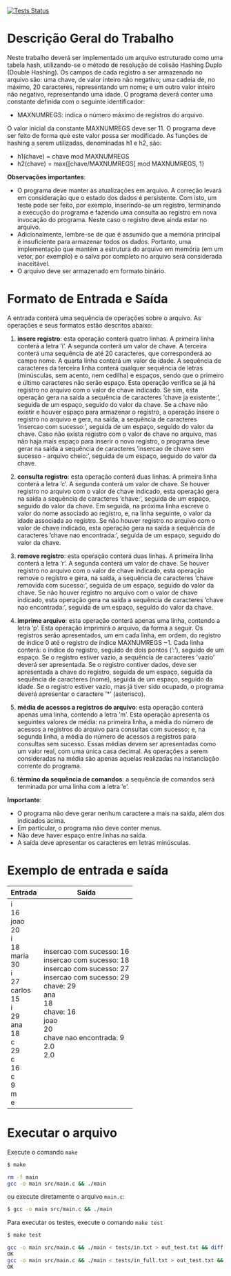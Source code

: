 [![Tests Status](https://github.com/andrewalkermo/double-hashing/workflows/C%20test/badge.svg?branch=master&event=push)](https://github.com/andrewalkermo/double-hashing/actions?query=workflow%3A%22C+test%22+branch%3Amaster+event%3Apush)

# Descrição Geral do Trabalho

Neste trabalho deverá ser implementado um arquivo estruturado como uma tabela hash, utilizando-se o método de resolução de colisão Hashing Duplo (Double Hashing). Os campos de cada registro a ser armazenado no arquivo são: uma chave, de valor inteiro não negativo; uma cadeia de, no máximo, 20 caracteres, representando um nome; e um outro valor inteiro não negativo, representando uma idade. O programa deverá conter uma constante definida com o seguinte identificador:

* MAXNUMREGS: indica o número máximo de registros do arquivo.

O valor inicial da constante MAXNUMREGS deve ser 11. O programa deve ser feito de forma que este valor possa ser modificado. As funções de hashing a serem utilizadas, denominadas h1 e h2, são:

* h1(chave) = chave mod MAXNUMREGS
* h2(chave) = max{[chave/MAXNUMREGS] mod MAXNUMREGS, 1}

**Observações importantes**:

* O programa deve manter as atualizações em arquivo. A correção levará em consideração que o estado dos dados é persistente. Com isto, um teste pode ser feito, por exemplo, inserindo-se um registro, terminando a execução do programa e fazendo uma consulta ao registro em nova invocação do programa. Neste caso o registro deve ainda estar no arquivo.
* Adicionalmente, lembre-se de que é assumido que a memória principal é insuficiente para armazenar todos os dados. Portanto, uma implementação que mantém a estrutura do arquivo em memória (em um vetor, por exemplo) e o salva por completo no arquivo será considerada inaceitável.
* O arquivo deve ser armazenado em formato binário.

# Formato de Entrada e Saída

A entrada conterá uma sequência de operações sobre o arquivo. As operações e seus formatos estão descritos abaixo:

1. **insere registro**: esta operação conterá quatro linhas. A primeira linha conterá a letra ’i’. A segunda conterá um valor de chave. A terceira conterá uma sequência de até 20 caracteres, que corresponderá ao campo nome. A quarta linha conterá um valor de idade. A sequência de caracteres da terceira linha conterá qualquer sequência de letras (minúsculas, sem acento, nem cedilha) e espaços, sendo que o primeiro e último caracteres não serão espaço. Esta operação verifica se já há registro no arquivo com o valor de chave indicado. Se sim, esta operação gera na saída a sequência de caracteres ’chave ja existente:’, seguida de um espaço, seguido do valor da chave. Se a chave não existir e houver espaço para armazenar o registro, a operação insere o registro no arquivo e gera, na saída, a sequência de caracteres ’insercao com sucesso:’, seguida de um espaço, seguido do valor da chave. Caso não exista registro com o valor de chave no arquivo, mas não haja mais espaço para inserir o novo registro, o programa deve gerar na saída a sequência de caracteres ’insercao de chave sem sucesso - arquivo cheio:’, seguida de um espaço, seguido do valor da chave.

2. **consulta registro**: esta operação conterá duas linhas. A primeira linha conterá a letra ’c’. A segunda conterá um valor de chave. Se houver registro no arquivo com o valor de chave indicado, esta operação gera na saída a sequência de caracteres ’chave:’, seguida de um espaço, seguido do valor da chave. Em seguida, na próxima linha escreve o valor do nome associado ao registro, e, na linha seguinte, o valor da idade associada ao registro. Se não houver registro no arquivo com o valor de chave indicado, esta operação gera na saída a sequência de caracteres ’chave nao encontrada:’, seguida de um espaço, seguido do valor da chave.
3. **remove registro**: esta operação conterá duas linhas. A primeira linha conterá a letra ’r’. A segunda conterá um valor de chave. Se houver registro no arquivo com o valor de chave indicado, esta operação remove o registro e gera, na saída, a sequência de caracteres ’chave removida com sucesso:’, seguida de um espaço, seguido do valor da chave. Se não houver registro no arquivo com o valor de chave indicado, esta operação gera na saída a sequência de caracteres ’chave nao encontrada:’, seguida de um espaço, seguido do valor da chave.

4. **imprime arquivo**: esta operação conterá apenas uma linha, contendo a letra ’p’. Esta operação imprimirá o arquivo, da forma a seguir. Os registros serão apresentados, um em cada linha, em ordem, do registro de índice 0 até o registro de índice MAXNUMREGS −1. Cada linha conterá: o índice do registro, seguido de dois pontos (’:’), seguido de um espaço. Se o registro estiver vazio, a sequência de caracteres ’vazio’ deverá ser apresentada. Se o registro contiver dados, deve ser apresentada a chave do registro, seguida de um espaço, seguida da sequência de caracteres (nome), seguida de um espaço, seguido da idade. Se o registro estiver vazio, mas já tiver sido ocupado, o programa deverá apresentar o caractere ’*’ (asterisco).

5. **média de acessos a registros do arquivo**: esta operação conterá apenas uma linha, contendo a letra ’m’. Esta operação apresenta os seguintes valores de média: na primeira linha, a média do número de acessos a registros do arquivo para consultas com sucesso; e, na segunda linha, a média do número de acessos a registros para consultas sem sucesso. Essas médias devem ser apresentadas como um valor real, com uma única casa decimal. As operações a serem consideradas na média são apenas aquelas realizadas na instanciação corrente do programa.

6. **término da sequência de comandos**: a sequência de comandos será terminada por uma linha com a letra ’e’.

**Importante**:

* O programa não deve gerar nenhum caractere a mais na saída, além dos indicados acima.
* Em particular, o programa não deve conter menus.
* Não deve haver espaço entre linhas na saída.
* A saída deve apresentar os caracteres em letras minúsculas.

# Exemplo de entrada e saída

| Entrada                                                                                                                                      | Saída                                                                                                                                                                                                      |
|----------------------------------------------------------------------------------------------------------------------------------------------|------------------------------------------------------------------------------------------------------------------------------------------------------------------------------------------------------------|
| i<br>16<br>joao<br>20<br>i<br>18<br>maria<br>30<br>i<br>27<br>carlos<br>15<br>i<br>29<br>ana<br>18<br>c<br>29<br>c<br>16<br>c<br>9<br>m<br>e | insercao com sucesso: 16<br>insercao com sucesso: 18<br>insercao com sucesso: 27<br>insercao com sucesso: 29<br>chave: 29<br>ana<br>18<br>chave: 16<br>joao<br>20<br>chave nao encontrada: 9<br>2.0<br>2.0 |

# Executar o arquivo

Execute o comando `make`

```bash
$ make

rm -f main
gcc -o main src/main.c && ./main
```

ou execute diretamente o arquivo `main.c`:

```bash
$ gcc -o main src/main.c && ./main
```

Para executar os testes, execute o comando `make test`

```bash
$ make test

gcc -o main src/main.c && ./main < tests/in.txt > out_test.txt && diff -w out_test.txt tests/out.txt && echo "OK" || exit 1
OK
gcc -o main src/main.c && ./main < tests/in_full.txt > out_test.txt && diff -w out_test.txt tests/out_full.txt && echo "OK" || exit 1
OK
```
